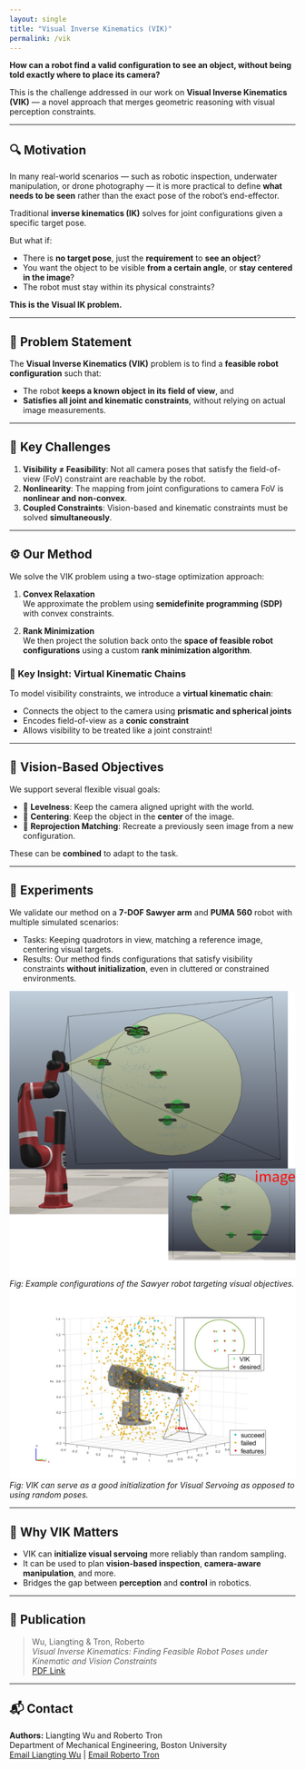 ```yaml
---
layout: single
title: "Visual Inverse Kinematics (VIK)"
permalink: /vik
---
```


**How can a robot find a valid configuration to see an object, without being told exactly where to place its camera?**

This is the challenge addressed in our work on **Visual Inverse Kinematics (VIK)** — a novel approach that merges geometric reasoning with visual perception constraints.

---

## 🔍 Motivation

In many real-world scenarios — such as robotic inspection, underwater manipulation, or drone photography — it is more practical to define **what needs to be seen** rather than the exact pose of the robot’s end-effector.

Traditional **inverse kinematics (IK)** solves for joint configurations given a specific target pose.

But what if:
- There is **no target pose**, just the **requirement** to **see an object**?
- You want the object to be visible **from a certain angle**, or **stay centered in the image**?
- The robot must stay within its physical constraints?

**This is the Visual IK problem.**

---

## 🎯 Problem Statement

The **Visual Inverse Kinematics (VIK)** problem is to find a **feasible robot configuration** such that:
- The robot **keeps a known object in its field of view**, and
- **Satisfies all joint and kinematic constraints**, without relying on actual image measurements.

---

## 🧠 Key Challenges

1. **Visibility ≠ Feasibility**: Not all camera poses that satisfy the field-of-view (FoV) constraint are reachable by the robot.
2. **Nonlinearity**: The mapping from joint configurations to camera FoV is **nonlinear and non-convex**.
3. **Coupled Constraints**: Vision-based and kinematic constraints must be solved **simultaneously**.

---

## ⚙️ Our Method

We solve the VIK problem using a two-stage optimization approach:

1. **Convex Relaxation**  
   We approximate the problem using **semidefinite programming (SDP)** with convex constraints.

2. **Rank Minimization**  
   We then project the solution back onto the **space of feasible robot configurations** using a custom **rank minimization algorithm**.

### 🧩 Key Insight: Virtual Kinematic Chains

To model visibility constraints, we introduce a **virtual kinematic chain**:
- Connects the object to the camera using **prismatic and spherical joints**
- Encodes field-of-view as a **conic constraint**
- Allows visibility to be treated like a joint constraint!

---

## 🎯 Vision-Based Objectives

We support several flexible visual goals:

- 📏 **Levelness**: Keep the camera aligned upright with the world.
- 🎯 **Centering**: Keep the object in the **center** of the image.
- 📸 **Reprojection Matching**: Recreate a previously seen image from a new configuration.

These can be **combined** to adapt to the task.

---

## 🧪 Experiments

We validate our method on a **7-DOF Sawyer arm** and **PUMA 560** robot with multiple simulated scenarios:

- Tasks: Keeping quadrotors in view, matching a reference image, centering visual targets.
- Results: Our method finds configurations that satisfy visibility constraints **without initialization**, even in cluttered or constrained environments.

![Sawyer example](/images/work_vik.png)
*Fig: Example configurations of the Sawyer robot targeting visual objectives.*
![Puma example](/images/vs_puma.jpg)
*Fig: VIK can serve as a good initialization for Visual Servoing as opposed to using random poses.*

---

## 🧠 Why VIK Matters

- VIK can **initialize visual servoing** more reliably than random sampling.
- It can be used to plan **vision-based inspection**, **camera-aware manipulation**, and more.
- Bridges the gap between **perception** and **control** in robotics.

---

## 📄 Publication

> Wu, Liangting & Tron, Roberto  
> *Visual Inverse Kinematics: Finding Feasible Robot Poses under Kinematic and Vision Constraints*  
> [PDF Link](https://arxiv.org/abs/2403.12235)

---

## 📬 Contact

**Authors:** Liangting Wu and Roberto Tron  
Department of Mechanical Engineering, Boston University  
[Email Liangting Wu](mailto:tomwu@bu.edu) | [Email Roberto Tron](mailto:tron@bu.edu)
